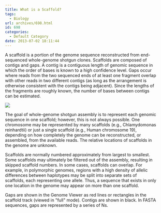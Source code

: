 ```yaml
---
title: What is a Scaffold?
tags:
  - Biology
url: archives/698.html
id: 698
categories:
  - Default Category
date: 2013-07-02 18:11:44
---
```


A scaffold is a portion of the genome sequence reconstructed from end-sequenced whole-genome shotgun clones. Scaffolds are composed of contigs and gaps. A contig is a contiguous length of genomic sequence in which the order of bases is known to a high confidence level. Gaps occur where reads from the two sequenced ends of at least one fragment overlap with other reads in two different contigs (as long as the arrangement is otherwise consistent with the contigs being adjacent). Since the lengths of the fragments are roughly known, the number of bases between contigs can be estimated. 

![](/wp/f4w/2020/2013-07-02-what_is_scaffold.gif) 

The goal of whole-genome shotgun assembly is to represent each genomic sequence in one scaffold; however, this is not always possible. One chromosome may be represented by many scaffolds (e.g., Chlamydomonas reinhardtii) or just a single scaffold (e.g., Human chromosome 19), depending on how completely the genome can be reconstructed, or assembled, from the available reads. The relative locations of scaffolds in the genome are unknown. 

Scaffolds are normally numbered approximately from largest to smallest. Some scaffolds may ultimately be filtered out of the assembly, resulting in skipped scaffold numbers. In some cases, scaffolds can overlap. For example, in polymorphic genomes, regions with a high density of allelic differences between haplotypes may be split into separate sets of scaffolds, each representing one allele. Thus, a sequence that exists in only one location in the genome may appear on more than one scaffold. 

Gaps are shown in the Genome Viewer as red lines or rectangles in the scaffold track (viewed in "full" mode). Contigs are shown in black. In FASTA sequences, gaps are represented by a series of Ns.